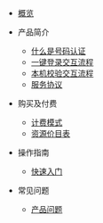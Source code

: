 * [概览](unvs/README.md)
* 产品简介
   * [什么是号码认证](unvs/introduction/什么是号码认证)
   * [一键登录交互流程](unvs/introduction/1500)
   * [本机校验交互流程](unvs/introduction/1501)
   * [服务协议](unvs/introduction/service_level)
* 购买及付费
   * [计费模式](unvs/price/price)
   * [资源价目表](unvs/price/list)
* 操作指南
   * [快速入门](unvs/guide)
 
* 常见问题
   * [产品问题](unvs/faq)
